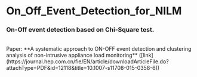 # On_Off_Event_Detection_for_NILM

### On-Off event detection based on Chi-Square test. 

<br>
Paper: **A systematic approach to ON-OFF event detection and
clustering analysis of non-intrusive appliance load monitoring** ([link](https://journal.hep.com.cn/fie/EN/article/downloadArticleFile.do?attachType=PDF&id=12118&title=10.1007-s11708-015-0358-6))
